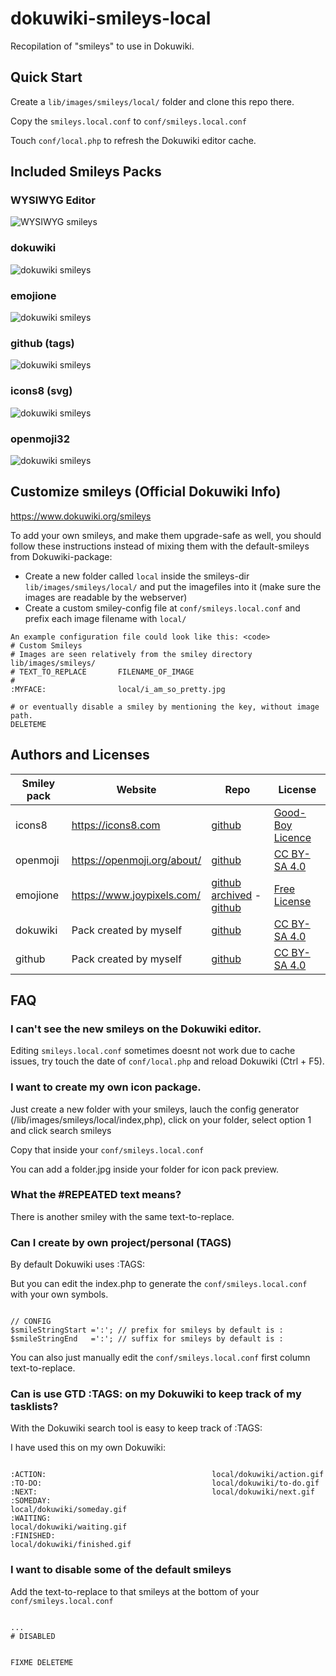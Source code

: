 # dokuwiki-smileys-local

Recopilation of "smileys" to use in Dokuwiki.

## Quick Start

Create a <code>lib/images/smileys/local/</code> folder and clone this repo there.

Copy the <code>smileys.local.conf</code> to <code>conf/smileys.local.conf</code>

Touch <code>conf/local.php</code> to refresh the Dokuwiki editor cache.



## Included Smileys Packs


### WYSIWYG Editor

![WYSIWYG smileys](https://raw.githubusercontent.com/davidjimenez75/dokuwiki-smileys-local/master/folder.jpg)

### dokuwiki

![dokuwiki smileys](https://raw.githubusercontent.com/davidjimenez75/dokuwiki-smileys-local/master/dokuwiki/folder.jpg)

### emojione

![dokuwiki smileys](https://raw.githubusercontent.com/davidjimenez75/dokuwiki-smileys-local/master/emojione/folder.jpg)

### github (tags)

![dokuwiki smileys](https://raw.githubusercontent.com/davidjimenez75/dokuwiki-smileys-local/master/github/folder.jpg)

### icons8 (svg)

![dokuwiki smileys](https://raw.githubusercontent.com/davidjimenez75/dokuwiki-smileys-local/master/icons8/folder.jpg)

### openmoji32

![dokuwiki smileys](https://raw.githubusercontent.com/davidjimenez75/dokuwiki-smileys-local/master/openmoji32/folder.jpg)



## Customize smileys (Official Dokuwiki Info)

https://www.dokuwiki.org/smileys

To add your own smileys, and make them upgrade-safe as well, you should follow these instructions instead of mixing them with the default-smileys from Dokuwiki-package:

  - Create a new folder called <code>local</code> inside the smileys-dir <code>lib/images/smileys/local/</code> and put the imagefiles into it (make sure the images are readable by the webserver)
  - Create a custom smiley-config file at <code>conf/smileys.local.conf</code> and prefix each image filename with <code>local/</code>

```
An example configuration file could look like this: <code>
# Custom Smileys
# Images are seen relatively from the smiley directory lib/images/smileys/
# TEXT_TO_REPLACE       FILENAME_OF_IMAGE
#
:MYFACE:                local/i_am_so_pretty.jpg

# or eventually disable a smiley by mentioning the key, without image path.
DELETEME
```


## Authors and Licenses

| Smiley pack   | Website | Repo | License |
| ------------- | ------- | ---- | ------- |
|icons8    | https://icons8.com           | [github](https://github.com/icons8/flat-color-icons)     | [Good-Boy Licence](https://icons8.com/good-boy-license/) |
|openmoji  | https://openmoji.org/about/  | [github](https://github.com/hfg-gmuend/openmoji)         | [CC BY-SA 4.0](https://creativecommons.org/licenses/by-sa/4.0/) |
|emojione  | https://www.joypixels.com/   | [github archived](https://github.com/joypixels/emojione) - [github](https://github.com/joypixels/emoji-toolkit) | [Free License](https://www.emojione.com/licenses/free) |
|dokuwiki  | Pack created by myself       | [github](github.com/davidjimenez75/dokuwiki-smileys-local/) | [CC BY-SA 4.0](https://creativecommons.org/licenses/by-sa/4.0/) |
|github    | Pack created by myself       | [github](github.com/davidjimenez75/dokuwiki-smileys-local/) | [CC BY-SA 4.0](https://creativecommons.org/licenses/by-sa/4.0/) |



## FAQ

### I can't see the new smileys on the Dokuwiki editor.

Editing <code>smileys.local.conf</code> sometimes doesnt not work due to cache issues, try touch the date of <code>conf/local.php</code> and reload Dokuwiki (Ctrl + F5).


### I want to create my own icon package.

Just create a new folder with your smileys, lauch the config generator (/lib/images/smileys/local/index,php), click on your folder, select option 1 and click search smileys

Copy that inside your <code>conf/smileys.local.conf</code>

You can add a folder.jpg inside your folder for icon pack preview.


### What the #REPEATED text means?

There is another smiley with the same text-to-replace.


### Can I create by own project/personal (TAGS)

By default Dokuwiki uses :TAGS:

But you can edit the index.php to generate the <code>conf/smileys.local.conf</code> with your own symbols.

<code>
// CONFIG 
$smileStringStart =':'; // prefix for smileys by default is :
$smileStringEnd   =':'; // suffix for smileys by default is :
</code>

You can also just manually edit the <code>conf/smileys.local.conf</code> first column text-to-replace. 


### Can is use GTD :TAGS: on my Dokuwiki to keep track of my tasklists?

With the Dokuwiki search tool is easy to keep track of :TAGS:

I have used this on my own Dokuwiki:

<code>
:ACTION:                                     local/dokuwiki/action.gif    
:TO-DO:                                      local/dokuwiki/to-do.gif     
:NEXT:                                       local/dokuwiki/next.gif    
:SOMEDAY:                                    local/dokuwiki/someday.gif     
:WAITING:                                    local/dokuwiki/waiting.gif 
:FINISHED:                                   local/dokuwiki/finished.gif   
</code>

### I want to disable some of the default smileys

Add the text-to-replace to that smileys at the bottom of your  <code>conf/smileys.local.conf</code>

<code>
...
# DISABLED

FIXME
DELETEME
</code>


